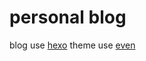 # personal blog

blog use [hexo](https://hexo.io/)
theme use [even](https://github.com/ahonn/hexo-theme-even)
